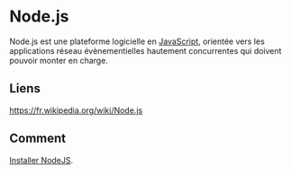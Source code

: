 # Node.js
Node.js est une plateforme logicielle en [JavaScript](JavaScript.md), orientée vers les applications réseau évènementielles hautement concurrentes qui doivent pouvoir monter en charge. 

## Liens 
https://fr.wikipedia.org/wiki/Node.js

## Comment  
[Installer NodeJS](../Software/Installer%20NodeJS.md). 

